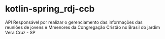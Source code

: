 # kotlin-spring_rdj-ccb
API Responsável por realizar o gerenciamento das informações das reuniões de jovens e Mmenores da Congregação Cristão no Brasil do jardim Vera Cruz - SP
